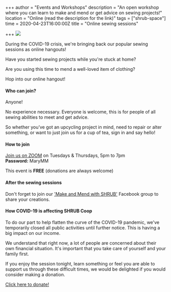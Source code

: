 +++
author = "Events and Workshops"
description = "An open workshop where you can learn to make and mend or get advice on sewing projects!"
location = "Online (read the description for the link)"
tags = ["shrub-space"]
time = 2020-04-23T16:00:00Z
title = "Online sewing sessions"

+++
![](https://res.cloudinary.com/shrub-co-op/image/upload/v1586530567/shrubcoop.org/media/sewing_sessions_FB_event_banner_1_khbicr.png)

During the COVID-19 crisis, we're bringing back our popular sewing sessions as online hangouts!  
  
Have you started sewing projects while you're stuck at home?  
  
Are you using this time to mend a well-loved item of clothing?  
  
Hop into our online hangout!

#### Who can join?

Anyone!

No experience necessary. Everyone is welcome, this is for people of all sewing abilities to meet and get advice.  
  
So whether you’ve got an upcycling project in mind, need to repair or alter something, or want to just join us for a cup of tea, sign in and say hello!

#### How to join

[Join us on ZOOM](https://zoom.us/j/9731735824) on Tuesdays & Thursdays, 5pm to 7pm  
**Password:** MaryMM

This event is **FREE** (donations are always welcome)

#### After the sewing sessions

Don't forget to join our ['Make and Mend with SHRUB'](https://www.facebook.com/groups/236741857323915) Facebook group to share your creations.

#### How COVID-19 is affecting SHRUB Coop

To do our part to help flatten the curve of the COVID-19 pandemic, we've temporarily closed all public activities until further notice. This is having a big impact on our income.  
  
We understand that right now, a lot of people are concerned about their own financial situation. It's important that you take care of yourself and your family first.  
  
If you enjoy the session tonight, learn something or feel you are able to support us through these difficult times, we would be delighted if you would consider making a donation.  
  
[Click here to donate!](https://www.paypal.com/cgi-bin/webscr?cmd=_s-xclick&hosted_button_id=SC4STHHVLD56U&source=url)